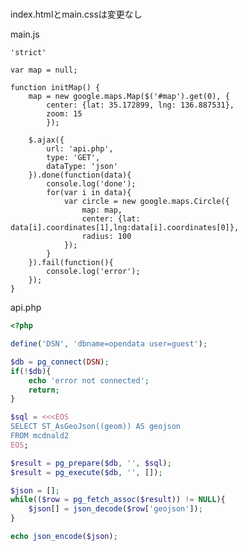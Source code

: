 # 

index.htmlとmain.cssは変更なし

main.js

    'strict'

    var map = null;

    function initMap() {
        map = new google.maps.Map($('#map').get(0), {
            center: {lat: 35.172899, lng: 136.887531},
            zoom: 15
            });

        $.ajax({
            url: 'api.php',
            type: 'GET',
            dataType: 'json'
        }).done(function(data){
            console.log('done');
            for(var i in data){
                var circle = new google.maps.Circle({
                    map: map,
                    center: {lat: data[i].coordinates[1],lng:data[i].coordinates[0]},
                    radius: 100
                });
            }
        }).fail(function(){
            console.log('error');
        });
    }

api.php

```PHP
<?php

define('DSN', 'dbname=opendata user=guest');

$db = pg_connect(DSN);
if(!$db){
    echo 'error not connected';
    return;
}

$sql = <<<EOS
SELECT ST_AsGeoJson((geom)) AS geojson
FROM mcdnald2
EOS;

$result = pg_prepare($db, '', $sql);
$result = pg_execute($db, '', []);

$json = [];
while(($row = pg_fetch_assoc($result)) != NULL){
    $json[] = json_decode($row['geojson']);
}

echo json_encode($json);
```

